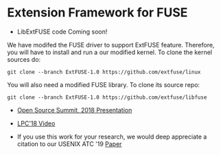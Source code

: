 # Extension Framework for FUSE

* LibExtFUSE code Coming soon!

We have modifed the FUSE driver to support ExtFUSE feature. Therefore, you will have to install and run a our modified kernel. To clone the kernel sources do:
```
git clone --branch ExtFUSE-1.0 https://github.com/extfuse/linux 
```

You will also need a modified FUSE library. To clone its source repo:
```
git clone --branch ExtFUSE-1.0 https://github.com/extfuse/libfuse
```

* [Open Source Summit, 2018 Presentation](https://events.linuxfoundation.org/wp-content/uploads/2017/11/When-eBPF-Meets-FUSE-Improving-Performance-of-User-File-Systems-Ashish-Bijlani-Georgia-Tech.pdf)

* [LPC'18 Video](https://www.youtube.com/watch?v=XmoJCHNEp2w)

* If you use this work for your research, we would deep appreciate a citation to our USENIX ATC '19 [Paper](https://www.usenix.org/system/files/atc19-bijlani.pdf)


